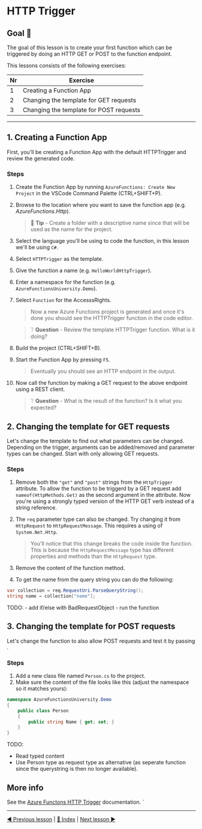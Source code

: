 # HTTP Trigger

## Goal 🎯

The goal of this lesson is to create your first function which can be triggered by doing an HTTP GET or POST to the function endpoint.

This lessons consists of the following exercises:

|Nr|Exercise
|-|-
|1|Creating a Function App
|2|Changing the template for GET requests
|3|Changing the template for POST requests
---

## 1. Creating a Function App

First, you'll be creating a Function App with the default HTTPTrigger and review the generated code.

### Steps

1. Create the Function App by running `AzureFunctions: Create New Project` in the VSCode Command Palette (CTRL+SHIFT+P).
2. Browse to the location where you want to save the function app (e.g. _AzureFunctions.Http_). 

    > 📝 __Tip__ - Create a folder with a descriptive name since that will be used as the name for the project.

3. Select the language you'll be using to code the function, in this lesson we'll be using `C#`.
4. Select `HTTPTrigger` as the template.
5. Give the function a name (e.g. `HelloWorldHttpTrigger`).
6. Enter a namespace for the function (e.g. `AzureFunctionsUniversity.Demo`).
7. Select `Function` for the AccesssRights.

    > Now a new Azure Functions project is generated and once it's done you should see the HTTPTrigger function in the code editor.

    > ❔ __Question__ - Review the template HTTPTrigger function. What is it doing?
8. Build the project (CTRL+SHIFT+B).

9. Start the Function App by pressing `F5`.

    > Eventually you should see an HTTP endpoint in the output.
10. Now call the function by making a GET request to the above endpoint using a REST client.

    > ❔ __Question__ - What is the result of the function? Is it what you expected?

## 2. Changing the template for GET requests

Let's change the template to find out what parameters can be changed.
Depending on the trigger, arguments can be added/removed and parameter types can be changed.
Start with only allowing GET requests.

### Steps

1. Remove both the `"get"` and `"post"` strings from the `HttpTrigger` attribute. To allow the function to be triggerd by a GET request add `nameof(HttpMethods.Get)` as the second argument in the attribute. Now you're using a strongly typed version of the HTTP GET verb instead of a string reference.
2. The `req` parameter type can also be changed. Try changing it from  `HttpRequest` to `HttpRequestMessage`. This requires a using of `System.Net.Http`.

    > You'll notice that this change breaks the code inside the function. This is because the `HttpRequestMessage` type has different properties and methods than the `HttpRequest` type.
3. Remove the content of the function method.
4. To get the name from the query string you can do the following:

```csharp
var collection = req.RequestUri.ParseQueryString();
string name = collection["name"];
```

TODO:
    - add if/else with BadRequestObject
    - run the function

## 3. Changing the template for POST requests

Let's change the function to also allow POST requests and test it by passing .

### Steps

1. Add a new class file named `Person.cs` to the project.
2. Make sure the content of the file looks like this (adjust the namespace so it matches yours):

```csharp
namespace AzureFunctionsUniversity.Demo
{
    public class Person
    {
        public string Name { get; set; }
    }
}
```

TODO:

 - Read typed content
 - Use Person type as request type as alternative (as seperate function since the querystring is then no longer available).

## More info

See the [Azure Functons HTTP Trigger](https://docs.microsoft.com/en-us/azure/azure-functions/functions-bindings-http-webhook-trigger?tabs=csharp) documentation.
`

---
[◀ Previous lesson](prerequisites.md) | [🔼 Index](_index.md) | [Next lesson ▶](blob.md)
